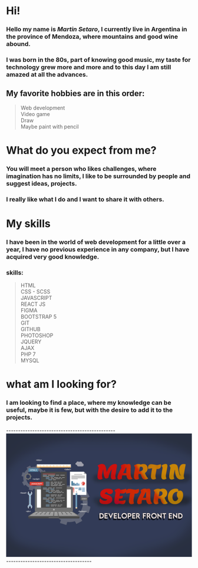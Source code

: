 # Hi!
### Hello my name is *Martin Setaro*, I currently live in Argentina in the province of Mendoza, where mountains and good wine abound.<br/>
### I was born in the 80s, part of knowing good music, my taste for technology grew more and more and to this day I am still amazed at all the advances.

## My favorite hobbies are in this order:

>Web development<br/>
>Video game<br/>
> Draw<br/>
> Maybe paint with pencil<br/>

# What do you expect from me?<br/>

### You will meet a person who likes challenges, where imagination has no limits, I like to be surrounded by people and suggest ideas, projects.
### I really like what I do and I want to share it with others.

# My skills

### I have been in the world of web development for a little over a year, I have no previous experience in any company, but I have acquired very good knowledge.

### skills:

> HTML<br/>
> CSS - SCSS<br/>
> JAVASCRIPT<br/>
> REACT JS<br/>
> FIGMA<br/>
> BOOTSTRAP 5<br/>
> GIT<br/>
> GITHUB<br/>
> PHOTOSHOP<br/>
> JQUERY<br/>
> AJAX<br/>
> PHP 7<br/>
> MYSQL<br/>

# what am I looking for?

### I am looking to find a place, where my knowledge can be useful, maybe it is few, but with the desire to add it to the projects.


----------------------------------------------![alt text](https://raw.githubusercontent.com/martinsetaro/martinsetaro/master/banner.png)------------------------------------







<!---
martinsetaro/martinsetaro is a ✨ special ✨ repository because its `README.md` (this file) appears on your GitHub profile.
You can click the Preview link to take a look at your changes.
--->
